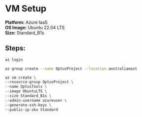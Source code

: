 # VM Setup

**Platform:** Azure IaaS  
**OS Image:** Ubuntu 22.04 LTS  
**Size:** Standard_B1s

## Steps:

```bash
az login

az group create --name OptusProject --location australiaeast

az vm create \
--resource-group OptusProject \
--name OptusTools \
--image UbuntuLTS \
--size Standard_B1s \
--admin-username azureuser \
--generate-ssh-keys \
--public-ip-sku Standard
